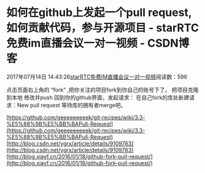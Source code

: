 # 如何在github上发起一个pull request,如何贡献代码，参与开源项目 - starRTC免费im直播会议一对一视频 - CSDN博客
2017年07月14日 14:43:26[starRTC免费IM直播会议一对一视频](https://me.csdn.net/elesos)阅读数：596

点击页面右上角的 “fork” ,把你关注的项目fork到你自己的账号下了。
把项目克隆到本地
修改并push
回到你的github界面，发起请求：
在自己fork的库处新建请求：New pull
 request
等待库的拥有者merge吧。

[https://github.com/geeeeeeeeek/git-recipes/wiki/3.3-%E5%88%9B%E5%BB%BAPull-Request](https://github.com/geeeeeeeeek/git-recipes/wiki/3.3-%E5%88%9B%E5%BB%BAPull-Request)
[http://blog.csdn.net/ygrx/article/details/9109783](http://blog.csdn.net/ygrx/article/details/9109783)
[http://blog.xiayf.cn/2016/01/18/github-fork-pull-request/](http://blog.xiayf.cn/2016/01/18/github-fork-pull-request/)

